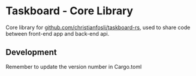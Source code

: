 # Taskboard - Core Library

Core library for [github.com/christianfosli/taskboard-rs](https://github.com/christianfosli/taskboard-rs/),
used to share code between front-end app and back-end api.

## Development

Remember to update the version number in Cargo.toml
